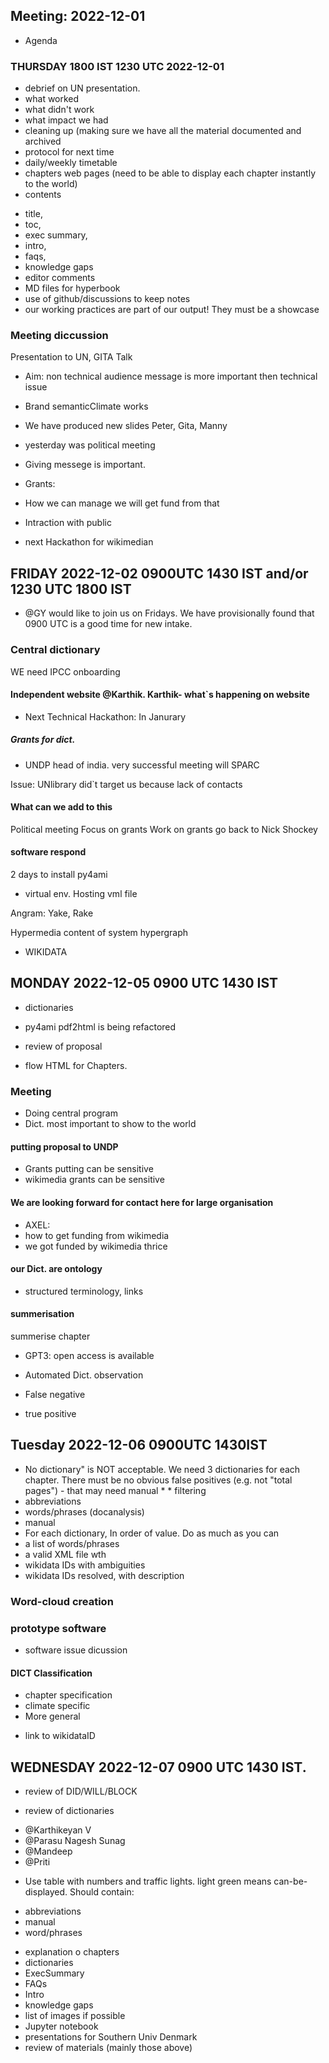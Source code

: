## Meeting: 2022-12-01
- Agenda
### THURSDAY 1800 IST 1230 UTC 2022-12-01
* debrief on UN presentation.
* what worked
* what didn't work
* what impact we had
* cleaning up (making sure we have all the material documented and archived
* protocol for next time
* daily/weekly timetable 
* chapters web pages (need to be able to display each chapter instantly to the world)
* contents 
- title,
- toc,
- exec summary,
- intro,
- faqs,
- knowledge gaps
- editor comments
- MD files for hyperbook
- use of github/discussions to keep notes
- our working practices are part of our output! They must be a showcase

### Meeting diccussion
Presentation to UN, GITA Talk
* Aim: non technical audience message is more important then technical issue 
* Brand semanticClimate works
* We have produced new slides Peter, Gita, Manny
* yesterday was political meeting 
* Giving messege is important.

* Grants: 

* How we can manage we will get fund from that

* Intraction with public

* next Hackathon for wikimedian
 
 
 
## FRIDAY 2022-12-02 0900UTC 1430 IST and/or 1230 UTC 1800 IST

* @GY would like to join us on Fridays. We have provisionally found that 0900 UTC is a good time for new intake.

### Central dictionary 

WE need IPCC onboarding 

#### Independent website @Karthik. Karthik- what`s happening on website

* Next Technical Hackathon: In Janurary  

##### Grants for dict.

* UNDP head of india. very successful meeting will SPARC

Issue: UNlibrary did`t target us 
because lack of contacts 

#### What can we add to this 
Political meeting
Focus on grants 
Work on grants
go back to Nick Shockey 
 
#### software respond 
2 days to install py4ami
*  virtual env.
Hosting vml file
 
Angram: Yake, Rake

Hypermedia 
content of system hypergraph

* WIKIDATA 


## MONDAY 2022-12-05 0900 UTC 1430 IST

* dictionaries

* py4ami pdf2html is being refactored 

* review of proposal

* flow HTML for Chapters. 

### Meeting 
* Doing central program 
* Dict. most important to show to the world 

#### putting proposal to UNDP
* Grants putting can be sensitive
* wikimedia grants can be sensitive

#### We are looking forward for contact here for large organisation

* AXEL: 
* how to get funding from wikimedia 
* we got funded by wikimedia thrice

#### our Dict. are ontology 
- structured terminology, links

#### summerisation
summerise chapter
* GPT3: open access is available

* Automated Dict. observation
* False negative
* true positive 

## Tuesday 2022-12-06 0900UTC 1430IST 
* No dictionary" is NOT acceptable. We need 3 dictionaries for each chapter. There must be no obvious false positives (e.g. not "total pages") - that may need manual * * filtering
* abbreviations
* words/phrases (docanalysis)
* manual
* For each dictionary, In order of value. Do as much as you can
* a list of words/phrases
* a valid XML file wth <entry>
* wikidata IDs with ambiguities
* wikidata IDs resolved, with description

 ### Word-cloud creation
 
 ### prototype software
 
* software issue dicussion
 
#### DICT Classification 
* chapter specification
* climate specific
* More general
 
 - link to wikidataID
 
## WEDNESDAY 2022-12-07 0900 UTC 1430 IST.
* review of DID/WILL/BLOCK 

* review of dictionaries 
- @Karthikeyan V
- @Parasu Nagesh Sunag
- @Mandeep
- @Priti
* Use table with numbers and traffic lights. light green means can-be-displayed. Should contain:
- abbreviations
- manual
- word/phrases
* explanation o chapters
* dictionaries
* ExecSummary
* FAQs
* Intro
* knowledge gaps
* list of images if possible
* Jupyter notebook
* presentations for Southern Univ Denmark 
* review of materials (mainly those above)
 

